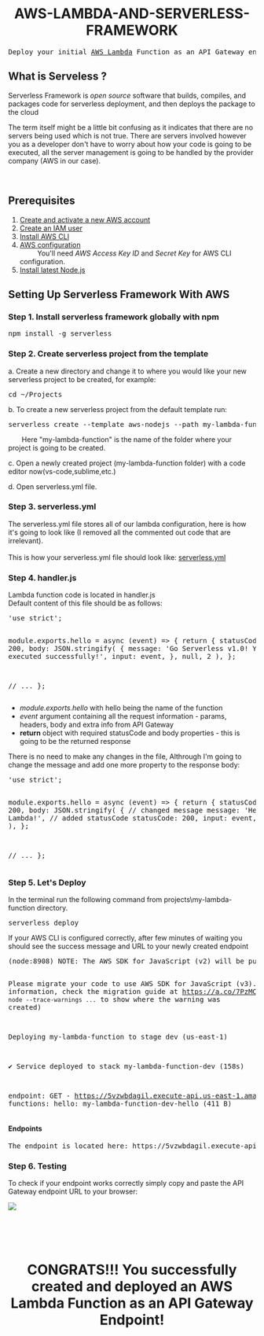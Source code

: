 <html>

<body>
<h1 align = "center">AWS-LAMBDA-AND-SERVERLESS-FRAMEWORK</h1>

<pre>Deploy your initial <a href="https://www.serverless.com/aws-lambda">AWS Lambda</a> Function as an API Gateway endpoint by leveraging the power of the Serverless Framework </pre>
  <h2>What is Serveless ?</h2>
  <p>Serverless Framework is <em>open source</em> software that builds, compiles, and packages code for serverless deployment, and then deploys the package to the    cloud</p>
  <p>The term itself might be a little bit confusing as it indicates that there are no servers being used which is not true. There are servers involved however you as a developer don't have to worry about how your code is going to be executed, all the server management is going to be handled by the provider company (AWS in our case).</p>
  
<br>
<h2>Prerequisites</h2>
<ol>
<li>
<a href = "https://aws.amazon.com/premiumsupport/knowledge-center/create-and-activate-aws-account/">Create and activate a new AWS account</a>
</li>

<li>
<a href = "https://docs.aws.amazon.com/IAM/latest/UserGuide/id_users_create.html">Create an IAM user</a>
</li>
<li>
<a href="https://docs.aws.amazon.com/cli/latest/userguide/getting-started-install.html">Install AWS CLI </a>
</li>
<li>
<a href = "https://docs.aws.amazon.com/cli/latest/userguide/cli-configure-quickstart.html#cli-configure-quickstart-config">AWS configuration</a>
</li>
&nbsp; &nbsp; &nbsp;&nbsp; &nbsp; You'll need  <em> AWS Access Key ID</em> and <em>Secret Key</em> for AWS CLI configuration. </mark>
<li>
<a href = "https://nodejs.org/en/">Install latest Node.js</a>
</li>
</ol>
<h2>Setting Up Serverless Framework With AWS</h2>
<h3>Step 1. Install serverless framework globally with npm</h3>
<pre>npm install -g serverless</pre>

<h3>Step 2. Create serverless project from the template</h3>

<p>a. Create a new directory and change it to where you would like your new serverless project to be created, for example:</p>
<pre>cd ~/Projects</pre>

<p>b. To create a new serverless project from the default template run:</p>
<pre>serverless create --template aws-nodejs --path my-lambda-function</pre>
<p>&nbsp;&nbsp;&nbsp;&nbsp;&nbsp;&nbsp; Here "my-lambda-function" is the name of the folder where your project is going to be created.</p>

<p>c. Open a newly created project (my-lambda-function folder) with a code editor now(vs-code,sublime,etc.)</p>
<p>d. Open serverless.yml file.</p>

<h3>Step 3. serverless.yml</h3>
<p>The serverless.yml file stores all of our lambda configuration, here is how it's going to look like (I removed all the commented out code that are irrelevant).<br><br>
This is how your serverless.yml file should look like: 
<a href = "https://github.com/devpeak/AWS-LAMBDA-AND-SERVERLESS-FRAMEWORK/blob/master/my-lambda-function/serverless.yml">serverless.yml</a></p>


<h3>Step 4. handler.js</h3>

<p>Lambda function code is located in handler.js <br>
Default content of this file should be as follows:</p>
<pre>'use strict';

module.exports.hello = async (event) => {
  return {
    statusCode: 200,
    body: JSON.stringify(
      {
        message: 'Go Serverless v1.0! Your function executed successfully!',
        input: event,
      },
      null,
      2
    ),
  };

  // ...
};
</pre>
<ul>
<li><em>module.exports.hello</em> with hello being the name of the function</li>
<li><em>event</em> argument containing all the request information - params, headers, body and extra info from API Gateway </li>
<li><strong>return</strong> object with required statusCode and body properties - this is going to be the returned response</li>
</ul>
<p>There is no need to make any changes in the file, Althrough I'm going to change the message and add one more property to the response body:</p>
<pre>'use strict';

module.exports.hello = async (event) => {
  return {
    statusCode: 200,
    body: JSON.stringify(
      {
        // changed message
        message: 'Hello from AWS Lambda!',
        // added statusCode
        statusCode: 200,
        input: event,
      },
      null,
      2
    ),
  };

  // ...
};
</pre>

<h3>Step 5. Let's Deploy</h3>
In the terminal run the following command from projects\my-lambda-function directory.
<pre>serverless deploy</pre>
<p>If your AWS CLI is configured correctly, after few minutes of waiting you should see the success message and URL to your newly created endpoint</p>
 <pre>(node:8908) NOTE: The AWS SDK for JavaScript (v2) will be put into maintenance mode in 2023.

Please migrate your code to use AWS SDK for JavaScript (v3).
For more information, check the migration guide at https://a.co/7PzMCcy
(Use `node --trace-warnings ...` to show where the warning was created)

Deploying my-lambda-function to stage dev (us-east-1)

✔ Service deployed to stack my-lambda-function-dev (158s)

endpoint: GET - https://5vzwbdagil.execute-api.us-east-1.amazonaws.com/dev/hello
functions:
  hello: my-lambda-function-dev-hello (411 B)</pre>
  
  <h4>Endpoints</h4>
  <pre>The endpoint is located here: https://5vzwbdagil.execute-api.us-east-1.amazonaws.com/dev/hello </pre>

<h3>Step 6. Testing</h3>
<p>To check if your endpoint works correctly simply copy and paste the API Gateway endpoint URL to your browser:</p>
<img src = "https://user-images.githubusercontent.com/100518568/220396569-478f99e4-80c1-4608-a6bd-279d9d0fd625.png">

<br><br><br>
<h1 align ="center">CONGRATS!!! You successfully created and deployed an AWS Lambda Function as an API Gateway Endpoint!</h1>
</body>


</html>


